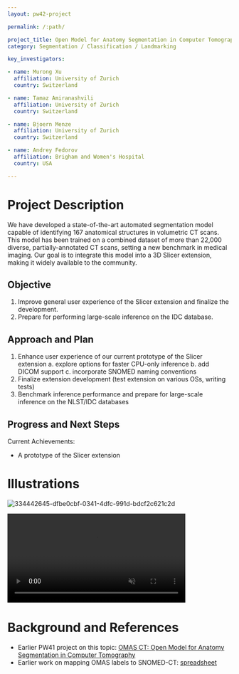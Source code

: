 ```yaml
---
layout: pw42-project

permalink: /:path/

project_title: Open Model for Anatomy Segmentation in Computer Tomography
category: Segmentation / Classification / Landmarking

key_investigators:

- name: Murong Xu
  affiliation: University of Zurich
  country: Switzerland

- name: Tamaz Amiranashvili
  affiliation: University of Zurich
  country: Switzerland

- name: Bjoern Menze
  affiliation: University of Zurich
  country: Switzerland

- name: Andrey Fedorov
  affiliation: Brigham and Women's Hospital
  country: USA

---
```


# Project Description

<!-- Add a short paragraph describing the project. -->


We have developed a state-of-the-art automated segmentation model capable of identifying 167 anatomical structures in volumetric CT scans. This model has been trained on a combined dataset of more than 22,000 diverse, partially-annotated CT scans, setting a new benchmark in medical imaging. Our goal is to integrate this model into a 3D Slicer extension, making it widely available to the community.



## Objective

<!-- Describe here WHAT you would like to achieve (what you will have as end result). -->


1. Improve general user experience of the Slicer extension and finalize the development.
2. Prepare for performing large-scale inference on the IDC database.



## Approach and Plan

<!-- Describe here HOW you would like to achieve the objectives stated above. -->


1. Enhance user experience of our current prototype of the Slicer extension
   a. explore options for faster CPU-only inference
   b. add DICOM support
   c. incorporate SNOMED naming conventions
2. Finalize extension development (test extension on various OSs, writing tests)
3. Benchmark inference performance and prepare for large-scale inference on the NLST/IDC databases



## Progress and Next Steps

<!-- Update this section as you make progress, describing of what you have ACTUALLY DONE.
     If there are specific steps that you could not complete then you can describe them here, too. -->


Current Achievements:

- A prototype of the Slicer extension



# Illustrations

<!-- Add pictures and links to videos that demonstrate what has been accomplished. -->


![334442645-dfbe0cbf-0341-4dfc-991d-bdcf2c621c2d](https://github.com/user-attachments/assets/de0d6f1d-8389-4cde-b597-683e84bb60ea)




<video
   controls muted
   src="https://github.com/user-attachments/assets/4fde92c5-52d9-48a1-af93-dcae64b17c8c"
   style="max-height:640px; min-height: 200px">
 </video>




# Background and References

<!-- If you developed any software, include link to the source code repository.
     If possible, also add links to sample data, and to any relevant publications. -->


* Earlier PW41 project on this topic: [OMAS CT: Open Model for Anatomy Segmentation in Computer Tomography](https://projectweek.na-mic.org/PW41_2024_MIT/Projects/OmasCtOpenModelForAnatomySegmentationInComputerTomography/)
* Earlier work on mapping OMAS labels to SNOMED-CT: [spreadsheet](https://docs.google.com/spreadsheets/d/1pBicNskjMDJBnD3w4yAQroj8SGSAhDfA_TUK24dLEyc/edit?gid=1390863317#gid=1390863317)

